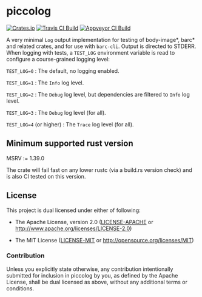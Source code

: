 # piccolog

[![Crates.io](https://img.shields.io/crates/v/piccolog.svg?maxAge=3600)](https://crates.io/crates/piccolog)
[![Travis CI Build](https://travis-ci.org/dekellum/body-image.svg?branch=master)](https://travis-ci.org/dekellum/body-image)
[![Appveyor CI Build](https://ci.appveyor.com/api/projects/status/0c2e9x4inktasxgf/branch/master?svg=true)](https://ci.appveyor.com/project/dekellum/body-image)

A very minimal `Log` output implementation for testing of body-image*, barc*
and related crates, and for use with `barc-cli`. Output is directed to
STDERR. When logging with tests, a `TEST_LOG` environment variable is read to
configure a course-grained logging level:

`TEST_LOG=0`
: The default, no logging enabled.

`TEST_LOG=1`
: The `Info` log level.

`TEST_LOG=2`
: The `Debug` log level, but dependencies are filtered to `Info` log level.

`TEST_LOG=3`
: The `Debug` log level (for all).

`TEST_LOG=4` (or higher)
: The `Trace` log level (for all).

## Minimum supported rust version

MSRV := 1.39.0

The crate will fail fast on any lower rustc (via a build.rs version
check) and is also CI tested on this version.

## License

This project is dual licensed under either of following:

* The Apache License, version 2.0 ([LICENSE-APACHE](LICENSE-APACHE)
  or http://www.apache.org/licenses/LICENSE-2.0)

* The MIT License ([LICENSE-MIT](LICENSE-MIT)
  or http://opensource.org/licenses/MIT)

### Contribution

Unless you explicitly state otherwise, any contribution intentionally submitted
for inclusion in piccolog by you, as defined by the Apache License, shall be
dual licensed as above, without any additional terms or conditions.
